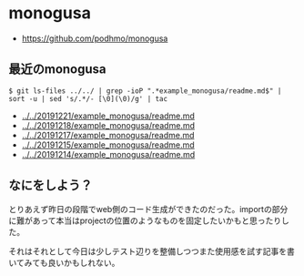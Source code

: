 # monogusa

- https://github.com/podhmo/monogusa

## 最近のmonogusa

```
$ git ls-files ../../ | grep -ioP ".*example_monogusa/readme.md$" | sort -u | sed 's/.*/- [\0](\0)/g' | tac 
```

- [../../20191221/example_monogusa/readme.md](../../20191221/example_monogusa/readme.md)
- [../../20191218/example_monogusa/readme.md](../../20191218/example_monogusa/readme.md)
- [../../20191217/example_monogusa/readme.md](../../20191217/example_monogusa/readme.md)
- [../../20191215/example_monogusa/readme.md](../../20191215/example_monogusa/readme.md)
- [../../20191214/example_monogusa/readme.md](../../20191214/example_monogusa/readme.md)

## なにをしよう？

とりあえず昨日の段階でweb側のコード生成ができたのだった。importの部分に難があって本当はprojectの位置のようなものを固定したいかもと思ったりした。

それはそれとして今日は少しテスト辺りを整備しつつまた使用感を試す記事を書いてみても良いかもしれない。


